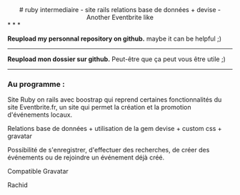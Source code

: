 <center>
# ruby intermediaire - site rails relations base de données + devise - Another Eventbrite like
</center>
* * *

**Reupload my personnal repository on github.**
maybe it can be helpful ;)

* * *

**Reupload mon dossier sur github.**
Peut-être que ça peut vous être utile ;)

* * *

### Au programme :

Site Ruby on rails avec boostrap qui reprend certaines fonctionnalités du site Eventbrite.fr, un site qui permet la création et la promotion d'événements locaux.

Relations base de données + utilisation de la gem devise + custom css + gravatar

Possibilité de s'enregistrer, d'effectuer des recherches, de créer des événements ou de rejoindre un événement déjà créé.

Compatible Gravatar

Rachid
